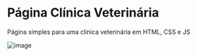 # Página Clínica Veterinária

Página simples para uma clínica veterinária em HTML, CSS e JS

![image](https://github.com/KarenSartori/Pagina_Simples_Clinica/assets/165488097/8d7a469e-602f-4ac4-b746-cf595d1d72c1)
